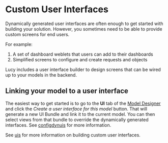 

# Custom User Interfaces
Dynamically generated user interfaces are often enough to get started with building your solution.
However, you sometimes need to be able to provide custom screens for end users.

For example:

1. A set of dashboard weblets that users can add to their dashboards
2. Simplified screens to configure and create requests and objects

Lucy includes a user interface builder to design screens that can be wired up to your models in the backend.

<a name='linkuimodel'></a>

## Linking your model to a user interface
The easiest way to get started is to go to the **UI** tab of the [Model Designer](model-designer) and click the *Create a user interface for this model* button. That will generate a new UI Bundle and link it to the current model. You can then select views from that bundle to override the dynamically generated interfaces. See [configdynuis](configdynuis) for more information.

See [uis](uis) for more information on building custom user interfaces.
